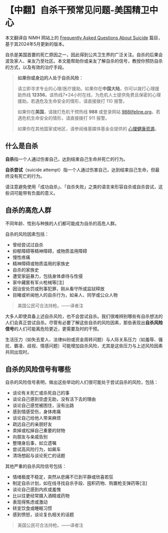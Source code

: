 # 【中翻】自杀干预常见问题-美国精卫中心

本文翻译自 NIMH 网站上的 [Frequently Asked Questions About Suicide](https://www.nimh.nih.gov/health/publications/suicide-faq) 篇目，基于其2024年5月更新的版本。

自杀是美国首要的死亡原因之一，因此得到公共卫生界的广泛关注。自杀的后果会波及家人、亲友乃至社区。本文能帮助你或亲友了解自杀的信号，教授你预防自杀的方式，以及有效的治疗手段。

> **如果你或身边的人处于自杀风险：**
>
> 请立即寻求专业的心理/医疗援助。如果你在**中国大陆**，你可以拨打心理援助热线 **12356**。该热线7*24小时在线，为危机人士提供免费且保密的心理援助。若遇危及生命安全的情形，请直接拨打 110 报警。
>
> 如果你在**美国**，请拨打危机干预热线 **988** 或登录网站 [988lifeline.org](988lifeline.org)。若遇危机生命安全的情形，请直接拨打 911 报警。
>
> 如果你在其他国家或地区，请参阅维基媒体基金会提供的
[心理健康资源](https://meta.wikimedia.org/wiki/Mental_health_resources/zh)。

## 什么是自杀

**自杀**指一个人通过伤害自己，达到结束自己生命并死亡的行为。

**自杀尝试**（suicide attempt）指一个人通过伤害自己，达到结束自己生命，但最终没有死亡的行为。

请注意避免使用「成功自杀」、「自杀失败」之类的语言来形容自杀或自杀尝试，这些词可能带有负面的意义。

## 自杀的高危人群

不同年龄、性别与种族的人们都可能成为自杀的高危人群。

自杀的风险因素包括：

- 曾经尝试过自杀
- 抑郁障碍等精神障碍，或物质滥用障碍
- 慢性疼痛
- 精神障碍或物质滥用的家族史
- 自杀的家族史
- 遭受家庭暴力，包括身体虐待与性侵
- 家中藏匿有军火枪械等[注]
- 因治安处罚或刑事犯罪，刚从看守所或监狱释放
- 目睹或听闻他人的自杀行为，如亲人、同学或公众人物

> 美国公民可合法持枪。——译者注

大多人即使具备上述自杀风险，也不会尝试自杀。我们很难辨别哪些有自杀想法的人们会真正尝试自杀。尽管有必要了解这些自杀的风险因素，那些表现出**自杀风险信号**的人们可能离危险更近，更需要及时的干预。

生活压力（如失去爱人、法律纠纷或资金周转问题）与人际关系压力（如羞辱、骚扰、霸凌、歧视、情感问题）可能增加自杀风险，尤其是这些压力与上述风险因素共同出现时。

## 自杀的风险信号有哪些

自杀的风险信号表明，做出这些举动的人们很可能处于尝试自杀的风险，包括：

- 谈论有关死亡或杀死自己的事
- 谈论自己感到空虚无助，没有活下去的理由
- 谈论自己感觉被困住，没有出路
- 感到情感受伤，身体疼痛
- 谈论自己给他人带来麻烦
- 疏远自己的亲朋好友
- 卖掉或松掉自己重要的财物
- 向朋友与亲戚告别
- 整理身后事，如立遗嘱
- 尝试高风险行为，如飙车
- 清场想起与谈论死亡的话题

其他严重的自杀风险信号包括：

- 情绪极度不稳定，突然从悲痛不已到平静或欣喜若狂
- 制定自杀计划，如在线寻找自杀手段、囤积药物、购置枪支弹药等[注]
- 谈论自己感到内疚或羞愧
- 比以往更经常摄入酒精或药物
- 表现得焦虑或激动
- 转变饮食或睡眠习惯
- 感到愤怒，谈论复仇相关的话题

> 美国公民可合法持枪。——译者注
